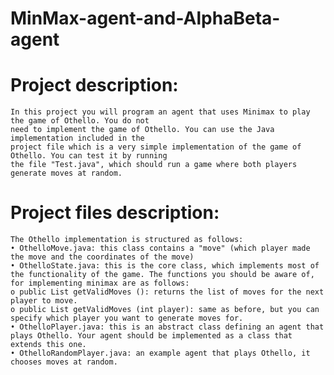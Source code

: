 # MinMax-agent-and-AlphaBeta-agent
# Project description: 
    In this project you will program an agent that uses Minimax to play the game of Othello. You do not 
    need to implement the game of Othello. You can use the Java implementation included in the 
    project file which is a very simple implementation of the game of Othello. You can test it by running 
    the file "Test.java", which should run a game where both players generate moves at random.
# Project files description:
    The Othello implementation is structured as follows:
    • OthelloMove.java: this class contains a "move" (which player made the move and the coordinates of the move)
    • OthelloState.java: this is the core class, which implements most of the functionality of the game. The functions you should be aware of, for implementing minimax are as follows:
    o public List getValidMoves (): returns the list of moves for the next player to move.
    o public List getValidMoves (int player): same as before, but you can specify which player you want to generate moves for.
    • OthelloPlayer.java: this is an abstract class defining an agent that plays Othello. Your agent should be implemented as a class that extends this one.
    • OthelloRandomPlayer.java: an example agent that plays Othello, it chooses moves at random.

